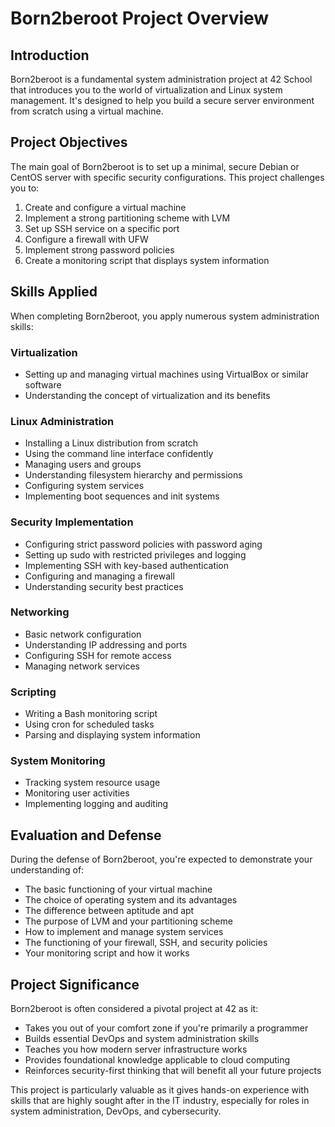 # Born2beroot Project Overview

## Introduction
Born2beroot is a fundamental system administration project at 42 School that introduces you to the world of virtualization and Linux system management. It's designed to help you build a secure server environment from scratch using a virtual machine.

## Project Objectives

The main goal of Born2beroot is to set up a minimal, secure Debian or CentOS server with specific security configurations. This project challenges you to:

1. Create and configure a virtual machine
2. Implement a strong partitioning scheme with LVM
3. Set up SSH service on a specific port
4. Configure a firewall with UFW
5. Implement strong password policies
6. Create a monitoring script that displays system information

## Skills Applied

When completing Born2beroot, you apply numerous system administration skills:

### Virtualization
* Setting up and managing virtual machines using VirtualBox or similar software
* Understanding the concept of virtualization and its benefits

### Linux Administration
* Installing a Linux distribution from scratch
* Using the command line interface confidently
* Managing users and groups
* Understanding filesystem hierarchy and permissions
* Configuring system services
* Implementing boot sequences and init systems

### Security Implementation
* Configuring strict password policies with password aging
* Setting up sudo with restricted privileges and logging
* Implementing SSH with key-based authentication
* Configuring and managing a firewall
* Understanding security best practices

### Networking
* Basic network configuration
* Understanding IP addressing and ports
* Configuring SSH for remote access
* Managing network services

### Scripting
* Writing a Bash monitoring script
* Using cron for scheduled tasks
* Parsing and displaying system information

### System Monitoring
* Tracking system resource usage
* Monitoring user activities
* Implementing logging and auditing

## Evaluation and Defense

During the defense of Born2beroot, you're expected to demonstrate your understanding of:

* The basic functioning of your virtual machine
* The choice of operating system and its advantages
* The difference between aptitude and apt
* The purpose of LVM and your partitioning scheme
* How to implement and manage system services
* The functioning of your firewall, SSH, and security policies
* Your monitoring script and how it works

## Project Significance

Born2beroot is often considered a pivotal project at 42 as it:
* Takes you out of your comfort zone if you're primarily a programmer
* Builds essential DevOps and system administration skills
* Teaches you how modern server infrastructure works
* Provides foundational knowledge applicable to cloud computing
* Reinforces security-first thinking that will benefit all your future projects

This project is particularly valuable as it gives hands-on experience with skills that are highly sought after in the IT industry, especially for roles in system administration, DevOps, and cybersecurity.
